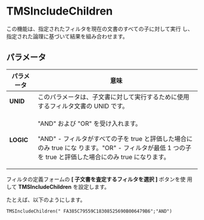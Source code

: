 # TMSIncludeChildren

この機能は、指定されたフィルタを現在の文書のすべての子に対して実行 し、指定された論理に基づいて結果を組み合わせます。

## パラメータ
| パラメータ | 意味 |
| --- | --- |
| **UNID** | このパラメータは、子文書に対して実行するために使用するフィルタ文書の UNID です。 |
| **LOGIC** | <p>"AND" および "OR" を受け入れます。</p><p>"AND" - フィルタがすべての子を true と評価した場合にのみ true にな ります。"OR" - フィルタが最低 1 つの子を true と評価した場合にのみ true になります。</p> |

フィルタの定義フォームの **[ 子文書を査定するフィルタを選択 ]** ボタンを使 用して **TMSIncludeChildren** を設定します。

たとえば、以下のようにします。
```vscript
TMSIncludeChildren(" FA385C79559C18308525690B006479B6";"AND")
```
